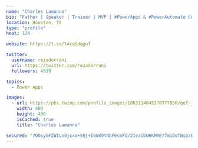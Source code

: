 ```yaml
---
name: "Charles Lamanna"
bio: "Father | Speaker | Trainer | MVP | #PowerApps & #PowerAutomate Community Super User | YouTuber Right-pointing triangle http://youtube.com/c/rezadorrani | Learn - Share - Clockwise rightwards and leftwards open circle arrows"
location: Houston, TX
type: "profile"
heat: 124

website: https://t.co/tAcqSdqguf

twitter:
  username: rezadorrani
  url: https://twitter.com/rezadorrani
  followers: 4939

topics:
  - Power Apps

images:
  - url: https://pbs.twimg.com/profile_images/1063114045270777856/qeT-jpWr_400x400.jpg
    width: 400
    height: 400
    isCached: true
    title: "Charles Lamanna"

secured: "7OOsyGFZWILx0jcxo+5Qj+IoW49tNbFEcmFd/2IezibU6KMRE77miDoTWspaRMg20LtSEjksXNwuxnVhKP8IW5g7onqvroYAWs+ookkj0GQtSmvxVFQJWPQwP7mizf+Fpkp61Jq+Hr8BX5bdfMuNh4WTLHowPND+JQM7jdi8hkPrOgHLCAEzZLlGZqKaMFvekIh6mU1FpjsAgtJHGJzgoke6NFP1/M/4Uo/soDA/k5pcPdMRosv1exZftgCPYkKFZYxq+xWQn15s25p3Jled3cpxzcUnOLdwSxwudW8gi21EiXJ1Y4UYqYrCw1sEjrbXDPHyfGkhypB/55u3gzemaZBhE2cF3D4n95x6iFTPr0hAp9WRdOO3ybGae4SRTfoho9p1Jr2pL+YeHvZKONfkYHiGTqyYLG/15O4NfLV5bjM=;AHXlTP2JkxSr8NbBMtcPBg=="
---
```



